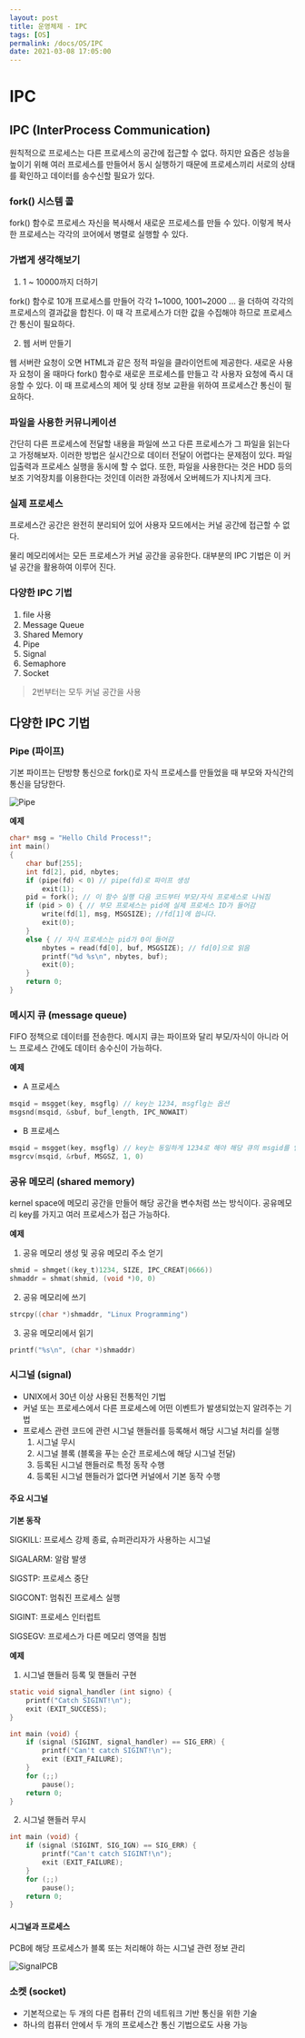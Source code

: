 ```yaml
---
layout: post
title: 운영체제 - IPC
tags: [OS]
permalink: /docs/OS/IPC
date: 2021-03-08 17:05:00
---
```


# IPC

## IPC (InterProcess Communication)

원칙적으로 프로세스는 다른 프로세스의 공간에 접근할 수 없다. 하지만 요즘은 성능을 높이기 위해 여러 프로세스를 만들어서 동시 실행하기 때문에 프로세스끼리 서로의 상태를 확인하고 데이터를 송수신할 필요가 있다.

### fork() 시스템 콜

fork() 함수로 프로세스 자신을 복사해서 새로운 프로세스를 만들 수 있다. 이렇게 복사한 프로세스는 각각의 코어에서 병렬로 실행할 수 있다.

### 가볍게 생각해보기

1. 1 ~ 10000까지 더하기

fork() 함수로 10개 프로세스를 만들어 각각 1~1000, 1001~2000 ... 을 더하여 각각의 프로세스의 결과값을 합친다. 이 때 각 프로세스가 더한 값을 수집해야 하므로 프로세스간 통신이 필요하다.

2. 웹 서버 만들기

웹 서버란 요청이 오면 HTML과 같은 정적 파일을 클라이언트에 제공한다. 새로운 사용자 요청이 올 때마다 fork() 함수로 새로운 프로세스를 만들고 각 사용자 요청에 즉시 대응할 수 있다. 이 때 프로세스의 제어 및 상태 정보 교환을 위하여 프로세스간 통신이 필요하다.

### 파일을 사용한 커뮤니케이션

간단히 다른 프로세스에 전달할 내용을 파일에 쓰고 다른 프로세스가 그 파일을 읽는다고 가정해보자. 이러한 방법은 실시간으로 데이터 전달이 어렵다는 문제점이 있다. 파일 입출력과 프로세스 실행을 동시에 할 수 없다. 또한, 파일을 사용한다는 것은 HDD 등의 보조 기억장치를 이용한다는 것인데 이러한 과정에서 오버헤드가 지나치게 크다.

### 실제 프로세스

프로세스간 공간은 완전히 분리되어 있어 사용자 모드에서는 커널 공간에 접근할 수 없다. 

물리 메모리에서는 모든 프로세스가 커널 공간을 공유한다. 대부분의 IPC 기법은 이 커널 공간을 활용하여 이루어 진다.

### 다양한 IPC 기법

1. file 사용
2. Message Queue
3. Shared Memory
4. Pipe
5. Signal
6. Semaphore
7. Socket

> 2번부터는 모두 커널 공간을 사용

## 다양한 IPC 기법

### Pipe (파이프)

기본 파이프는 단방향 통신으로 fork()로 자식 프로세스를 만들었을 때 부모와 자식간의 통신을 담당한다.

![Pipe](https://user-images.githubusercontent.com/52024566/110297923-4db20100-8037-11eb-9682-4cf5ab602084.png)

**예제**

```c
char* msg = "Hello Child Process!";
int main()
{
	char buf[255];
	int fd[2], pid, nbytes;
	if (pipe(fd) < 0) // pipe(fd)로 파이프 생성
		exit(1);
	pid = fork(); // 이 함수 실행 다음 코드부터 부모/자식 프로세스로 나눠짐
	if (pid > 0) { // 부모 프로세스는 pid에 실제 프로세스 ID가 들어감
		write(fd[1], msg, MSGSIZE); //fd[1]에 씁니다.
		exit(0);
	}
	else { // 자식 프로세스는 pid가 0이 들어감
		nbytes = read(fd[0], buf, MSGSIZE); // fd[0]으로 읽음
		printf("%d %s\n", nbytes, buf);
		exit(0);
    }
    return 0;
}
```

### 메시지 큐 (message queue)

FIFO 정책으로 데이터를 전송한다. 메시지 큐는 파이프와 달리 부모/자식이 아니라 어느 프로세스 간에도 데이터 송수신이 가능하다.

**예제**

- A 프로세스

```c
msqid = msgget(key, msgflg) // key는 1234, msgflg는 옵션
msgsnd(msqid, &sbuf, buf_length, IPC_NOWAIT)
```

- B 프로세스

```c
msqid = msgget(key, msgflg) // key는 동일하게 1234로 해야 해당 큐의 msgid를 얻을 수 있음
msgrcv(msqid, &rbuf, MSGSZ, 1, 0)
```

### 공유 메모리 (shared memory)

kernel space에 메모리 공간을 만들어 해당 공간을 변수처럼 쓰는 방식이다. 공유메모리 key를 가지고 여러 프로세스가 접근 가능하다.

**예제**

1. 공유 메모리 생성 및 공유 메모리 주소 얻기

```c
shmid = shmget((key_t)1234, SIZE, IPC_CREAT|0666))
shmaddr = shmat(shmid, (void *)0, 0)
```

2. 공유 메모리에 쓰기

```c
strcpy((char *)shmaddr, "Linux Programming")
```

3. 공유 메모리에서 읽기

```c
printf("%s\n", (char *)shmaddr)
```

### 시그널 (signal)

- UNIX에서 30년 이상 사용된 전통적인 기법
- 커널 또는 프로세스에서 다른 프로세스에 어떤 이벤트가 발생되었는지 알려주는 기법
- 프로세스 관련 코드에 관련 시그널 핸들러를 등록해서 해당 시그널 처리를 실행
  1. 시그널 무시
  2. 시그널 블록 (블록을 푸는 순간 프로세스에 해당 시그널 전달)
  3. 등록된 시그널 핸들러로 특정 동작 수행
  4. 등록된 시그널 핸들러가 없다면 커널에서 기본 동작 수행

#### 주요 시그널

**기본 동작**

SIGKILL: 프로세스 강제 종료, 슈퍼관리자가 사용하는 시그널

SIGALARM: 알람 발생

SIGSTP: 프로세스 중단

SIGCONT: 멈춰진 프로세스 실행

SIGINT: 프로세스 인터럽트

SIGSEGV: 프로세스가 다른 메모리 영역을 침범

**예제**

1. 시그널 핸들러 등록 및 핸들러 구현

```c
static void signal_handler (int signo) {
	printf("Catch SIGINT!\n");
	exit (EXIT_SUCCESS);
}

int main (void) {
	if (signal (SIGINT, signal_handler) == SIG_ERR) {
		printf("Can't catch SIGINT!\n");
		exit (EXIT_FAILURE);
	}
    for (;;)
		pause();
	return 0;
}
```

2. 시그널 핸들러 무시

```c
int main (void) {
    if (signal (SIGINT, SIG_IGN) == SIG_ERR) {
		printf("Can't catch SIGINT!\n");
		exit (EXIT_FAILURE);
	}
	for (;;)
		pause();
	return 0;
}
```

#### 시그널과 프로세스

PCB에 해당 프로세스가 블록 또는 처리해야 하는 시그널 관련 정보 관리

![SignalPCB](https://user-images.githubusercontent.com/52024566/110433135-6f70be00-80f3-11eb-9144-00fb54955f0e.png)

### 소켓 (socket)

- 기본적으로는 두 개의 다른 컴퓨터 간의 네트워크 기반 통신을 위한 기술
- 하나의 컴퓨터 안에서 두 개의 프로세스간 통신 기법으로도 사용 가능